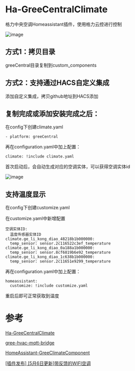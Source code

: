 # Ha-GreeCentralClimate
格力中央空调Homeassistant插件，使用格力云控进行控制

![image](https://user-images.githubusercontent.com/32849562/162439309-53d0ea12-2bcc-443d-933e-b08167a2b0c1.png)


## 方式1：拷贝目录
greeCentral目录复制到custom_components
## 方式2：支持通过HACS自定义集成
添加自定义集成，拷贝github地址到HACS添加


## 复制完成或添加安装完成之后：
在config下创建climate.yaml
```
- platform: greeCentral
```
再在configuration.yaml中加上配置：
```
climate: !include climate.yaml
```

首次启动后，会自动生成对应的空调实体，可以获得空调实体id

![image](https://user-images.githubusercontent.com/32849562/162438731-84e79361-40d4-452a-a0ec-a4c775b50045.png)


## 支持温度显示
在config下创建customize.yaml

在customize.yaml中新增配置
```
空调实体ID:
  温度传感器实体ID
climate.ge_li_kong_diao_48218b1b000000:
  temp_sensor: sensor.2c116522c3ef_temperature
climate.ge_li_kong_diao_0a188a1b000000:
  temp_sensor: sensor.8cf6819b6e92_temperature
climate.ge_li_kong_diao_1c638b1b000000:
  temp_sensor: sensor.2c11651e9299_temperature
```
再在configuration.yaml中加上配置：
```
homeassistant:
  customize: !include customize.yaml
```
重启后即可正常获取到温度

# 参考
[Ha-GreeCentralClimate](https://github.com/xcy1231/Ha-GreeCentralClimate)

[gree-hvac-mqtt-bridge](https://github.com/arthurkrupa/gree-hvac-mqtt-bridge)

[HomeAssistant-GreeClimateComponent](https://github.com/RobHofmann/HomeAssistant-GreeClimateComponent)

[[插件发布] [5月6日更新]带反馈的WIFI空调](https://bbs.hassbian.com/forum.php?mod=viewthread&tid=3651)
